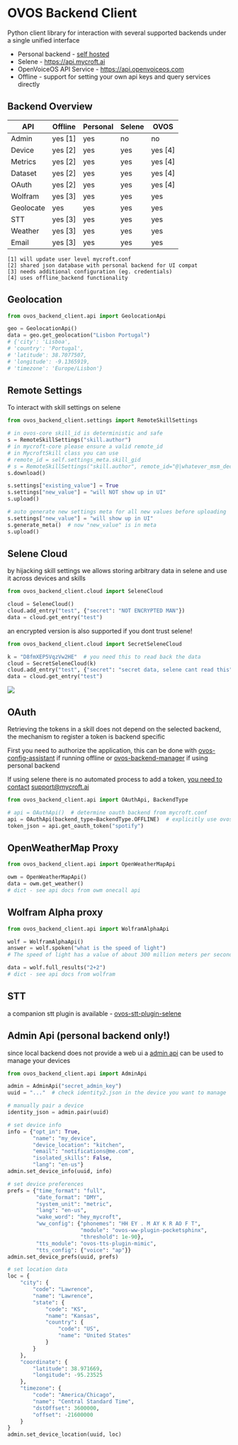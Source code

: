# OVOS Backend Client

Python client library for interaction with several supported backends under a single unified interface

- Personal backend - [self hosted](https://github.com/OpenVoiceOS/OVOS-local-backend)
- Selene - https://api.mycroft.ai
- OpenVoiceOS API Service - https://api.openvoiceos.com
- Offline - support for setting your own api keys and query services directly

## Backend Overview

| API       | Offline | Personal | Selene | OVOS    | 
|-----------|---------|----------|--------|---------|
| Admin     | yes [1] | yes      | no     | no      | 
| Device    | yes [2] | yes      | yes    | yes [4] | 
| Metrics   | yes [2] | yes      | yes    | yes [4] | 
| Dataset   | yes [2] | yes      | yes    | yes [4] | 
| OAuth     | yes [2] | yes      | yes    | yes [4] |
| Wolfram   | yes [3] | yes      | yes    | yes     | 
| Geolocate | yes     | yes      | yes    | yes     |
| STT       | yes [3] | yes      | yes    | yes     | 
| Weather   | yes [3] | yes      | yes    | yes     | 
| Email     | yes [3] | yes      | yes    | yes     |

    [1] will update user level mycroft.conf
    [2] shared json database with personal backend for UI compat
    [3] needs additional configuration (eg. credentials)
    [4] uses offline_backend functionality

## Geolocation

```python
from ovos_backend_client.api import GeolocationApi

geo = GeolocationApi()
data = geo.get_geolocation("Lisbon Portugal")
# {'city': 'Lisboa',
# 'country': 'Portugal', 
# 'latitude': 38.7077507, 
# 'longitude': -9.1365919, 
# 'timezone': 'Europe/Lisbon'}
```

## Remote Settings

To interact with skill settings on selene

```python
from ovos_backend_client.settings import RemoteSkillSettings

# in ovos-core skill_id is deterministic and safe
s = RemoteSkillSettings("skill.author")
# in mycroft-core please ensure a valid remote_id
# in MycroftSkill class you can use
# remote_id = self.settings_meta.skill_gid
# s = RemoteSkillSettings("skill.author", remote_id="@|whatever_msm_decided")
s.download()

s.settings["existing_value"] = True
s.settings["new_value"] = "will NOT show up in UI"
s.upload()

# auto generate new settings meta for all new values before uploading
s.settings["new_value"] = "will show up in UI"
s.generate_meta()  # now "new_value" is in meta
s.upload()


```

## Selene Cloud

by hijacking skill settings we allows storing arbitrary data in selene and use it across devices and skills

```python
from ovos_backend_client.cloud import SeleneCloud

cloud = SeleneCloud()
cloud.add_entry("test", {"secret": "NOT ENCRYPTED MAN"})
data = cloud.get_entry("test")
```

an encrypted version is also supported if you dont trust selene!

```python
from ovos_backend_client.cloud import SecretSeleneCloud

k = "D8fmXEP5VqzVw2HE"  # you need this to read back the data
cloud = SecretSeleneCloud(k)
cloud.add_entry("test", {"secret": "secret data, selene cant read this"})
data = cloud.get_entry("test")
```

![](https://matrix-client.matrix.org/_matrix/media/r0/download/matrix.org/SrqxZnxzRNSqJaydKGRQCFKo)


## OAuth

Retrieving the tokens in a skill does not depend on the selected backend, the mechanism to register a token is backend
specific

First you need to authorize the application, this can be done
with [ovos-config-assistant](https://github.com/OpenVoiceOS/ovos-config-assistant) if running offline
or [ovos-backend-manager](https://github.com/OpenVoiceOS/ovos-backend-manager) if using personal backend

If using selene there is no automated process to add a
token, [you need to contact](https://chat.mycroft.ai/community/pl/ynftpfuwo3gubxmta5qqronpch) support@mycroft.ai

```python
from ovos_backend_client.api import OAuthApi, BackendType

# api = OAuthApi()  # determine oauth backend from mycroft.conf
api = OAuthApi(backend_type=BackendType.OFFLINE)  # explicitly use ovos-backend-manager oauth
token_json = api.get_oauth_token("spotify")
```

## OpenWeatherMap Proxy

```python
from ovos_backend_client.api import OpenWeatherMapApi

owm = OpenWeatherMapApi()
data = owm.get_weather()
# dict - see api docs from owm onecall api
```

## Wolfram Alpha proxy

```python
from ovos_backend_client.api import WolframAlphaApi

wolf = WolframAlphaApi()
answer = wolf.spoken("what is the speed of light")
# The speed of light has a value of about 300 million meters per second

data = wolf.full_results("2+2")
# dict - see api docs from wolfram
```

## STT

a companion stt plugin is available - [ovos-stt-plugin-selene](https://github.com/OpenVoiceOS/ovos-stt-plugin-selene)

## Admin Api (personal backend only!)

since local backend does not provide a web ui a [admin api](https://github.com/OpenVoiceOS/OVOS-local-backend#admin-api)
can be used to manage your devices

```python
from ovos_backend_client.api import AdminApi

admin = AdminApi("secret_admin_key")
uuid = "..."  # check identity2.json in the device you want to manage

# manually pair a device
identity_json = admin.pair(uuid)

# set device info
info = {"opt_in": True,
        "name": "my_device",
        "device_location": "kitchen",
        "email": "notifications@me.com",
        "isolated_skills": False,
        "lang": "en-us"}
admin.set_device_info(uuid, info)

# set device preferences
prefs = {"time_format": "full",
         "date_format": "DMY",
         "system_unit": "metric",
         "lang": "en-us",
         "wake_word": "hey_mycroft",
         "ww_config": {"phonemes": "HH EY . M AY K R AO F T",
                       "module": "ovos-ww-plugin-pocketsphinx",
                       "threshold": 1e-90},
         "tts_module": "ovos-tts-plugin-mimic",
         "tts_config": {"voice": "ap"}}
admin.set_device_prefs(uuid, prefs)

# set location data
loc = {
    "city": {
        "code": "Lawrence",
        "name": "Lawrence",
        "state": {
            "code": "KS",
            "name": "Kansas",
            "country": {
                "code": "US",
                "name": "United States"
            }
        }
    },
    "coordinate": {
        "latitude": 38.971669,
        "longitude": -95.23525
    },
    "timezone": {
        "code": "America/Chicago",
        "name": "Central Standard Time",
        "dstOffset": 3600000,
        "offset": -21600000
    }
}
admin.set_device_location(uuid, loc)
```

